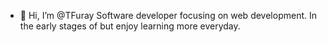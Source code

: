 - 👋 Hi, I’m @TFuray
Software developer focusing on web development. In the early stages of 
but enjoy learning more everyday. 

<!---
TFuray/TFuray is a ✨ special ✨ repository because its `README.md` (this file) appears on your GitHub profile.
You can click the Preview link to take a look at your changes.
--->
